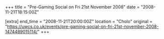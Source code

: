 +++
title = "Pre-Gaming Social on Fri 21st November 2008"
date = "2008-11-21T18:15:00Z"

[extra]
end_time = "2008-11-21T20:00:00Z"
location = "Cholo"
original = "https://uwcs.co.uk/events/pre-gaming-social-on-fri-21st-november-2008-1474489015114/"
+++



